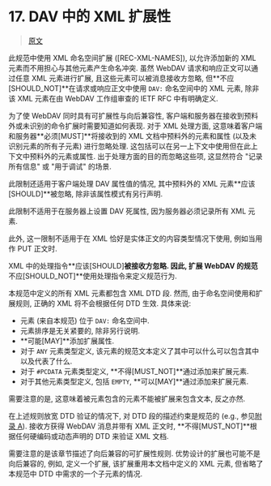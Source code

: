 # 17. DAV 中的 XML 扩展性

> [原文](https://datatracker.ietf.org/doc/html/rfc4918#section-17)

此规范中使用 XML 命名空间扩展 ([REC-XML-NAMES]),
以允许添加新的 XML 元素而不用担心与其他元素产生命名冲突.
虽然 WebDAV 请求和响应正文可以通过任意 XML 元素进行扩展, 且这些元素可以被消息接收方忽略,
但**不应[SHOULD_NOT]**在请求或响应正文中使用 `DAV:` 命名空间中的 XML 元素,
除非该 XML 元素在由 WebDAV 工作组审查的 IETF RFC 中有明确定义.

为了使 WebDAV 同时具有可扩展性与向后兼容性,
客户端和服务器在接收到预料外或未识别的命令扩展时需要知道如何表现. 对于 XML 处理方面,
这意味着客户端和服务器**必须[MUST]**将接收到的 XML 文档中预料外的元素和属性
(以及未识别元素的所有子元素) 进行忽略处理.
这包括可以在另一上下文中使用但在此上下文中预料外的元素或属性.
出于处理方面的目的而忽略这些项, 这显然符合 "记录所有信息" 或 "用于调试" 的场景.

此限制还适用于客户端处理 DAV 属性值的情况, 其中预料外的 XML 元素**应该[SHOULD]**被忽略,
除非该属性模式有另行声明.

此限制不适用于在服务器上设置 DAV 死属性, 因为服务器必须记录所有 XML 元素.

此外, 这一限制不适用于在 XML 恰好是实体正文的内容类型情况下使用, 例如当用作 PUT 正文时.

XML 中的处理指令**应该[SHOULD]**被接收方忽略. 因此,
扩展 WebDAV 的规范**不应[SHOULD_NOT]**使用处理指令来定义规范行为.

本规范中定义的所有 XML 元素都包含 XML DTD 段. 然而, 由于命名空间使用和扩展规则,
正确的 XML 将不会根据任何 DTD 生效. 具体来说:

- 元素 (来自本规范) 位于 `DAV:` 命名空间中.
- 元素排序是无关紧要的, 除非另行说明.
- **可能[MAY]**添加扩展属性.
- 对于 `ANY` 元素类型定义, 该元素的规范文本定义了其中可以什么可以包含其中以及代表了什么.
- 对于 `#PCDATA` 元素类型定义, **不得[MUST_NOT]**通过添加来扩展元素.
- 对于其他元素类型定义, 包括 `EMPTY`, **可以[MAY]**通过添加来扩展元素.

需要注意的是, 这意味着被元素包含的元素不能被扩展来包含文本, 反之亦然.

在上述规则放宽 DTD 验证的情况下, 对 DTD 段的描述约束是规范的
(e.g., 参见[附录 A][APPENDIX#A]). 接收方获得 WebDAV 消息并带有 XML 正文时,
**不得[MUST_NOT]**根据任何硬编码或动态声明的 DTD 来验证 XML 文档.

需要注意的是该章节描述了向后兼容的可扩展性规则. 优势设计的扩展也可能不是向后兼容的,
例如, 定义一个扩展, 该扩展重用本文档中定义的 XML 元素,
但省略了本规范中 DTD 中需求的一个子元素的情况.

<!-- refs -->

[APPENDIX#A]: a-notes_on_processing_xml_elements.md
